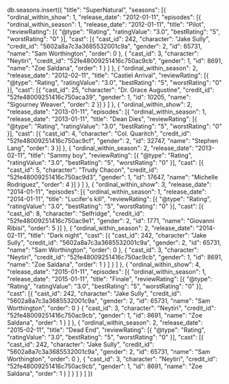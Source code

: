db.seasons.insert({
"title": "SuperNatural",
"seasons": [{
"ordinal_within_show": 1,
"release_date": "2012-01-11",
"episodes": [{
"ordinal_within_season": 1,
"release_date": "2012-01-11",
"title": "Pilot",
"reviewRating": [{
"@type": "Rating",
"ratingValue": "3.0",
"bestRating": "5",
"worstRating": "0"
}],
"cast": [{
"cast_id": 242,
"character": "Jake Sully",
"credit_id": "5602a8a7c3a3685532001c9a",
"gender": 2,
"id": 65731,
"name": "Sam Worthington",
"order": 0
},
{
"cast_id": 3,
"character": "Neytiri",
"credit_id": "52fe48009251416c750ac9cb",
"gender": 1,
"id": 8691,
"name": "Zoe Saldana",
"order": 1
}
]
},
{
"ordinal_within_season": 2,
"release_date": "2012-02-11",
"title": "Castiel Arrival",
"reviewRating": [{
"@type": "Rating",
"ratingValue": "3.0",
"bestRating": "5",
"worstRating": "0"
}],
"cast": [{
"cast_id": 25,
"character": "Dr. Grace Augustine",
"credit_id": "52fe48009251416c750aca39",
"gender": 1,
"id": 10205,
"name": "Sigourney Weaver",
"order": 2
}]
}
]
},
{
"ordinal_within_show": 2,
"release_date": "2013-01-11",
"episodes": [{
"ordinal_within_season": 1,
"release_date": "2013-01-11",
"title": "Dean Dies",
"reviewRating": [{
"@type": "Rating",
"ratingValue": "3.0",
"bestRating": "5",
"worstRating": "0"
}],
"cast": [{
"cast_id": 4,
"character": "Col. Quaritch",
"credit_id": "52fe48009251416c750ac9cf",
"gender": 2,
"id": 32747,
"name": "Stephen Lang",
"order": 3
}]
},
{
"ordinal_within_season": 2,
"release_date": "2013-02-11",
"title": "Sammy boy",
"reviewRating": [{
"@type": "Rating",
"ratingValue": "3.0",
"bestRating": "5",
"worstRating": "0"
}],
"cast": [{
"cast_id": 5,
"character": "Trudy Chacon",
"credit_id": "52fe48009251416c750ac9d3",
"gender": 1,
"id": 17647,
"name": "Michelle Rodriguez",
"order": 4
}]
}
]
},
{
"ordinal_within_show": 3,
"release_date": "2014-01-11",
"episodes": [{
"ordinal_within_season": 1,
"release_date": "2014-01-11",
"title": "Lucifer's kill",
"reviewRating": [{
    "@type": "Rating",
"ratingValue": "3.0",
"bestRating": "5",
"worstRating": "0"
}],
"cast": [{
"cast_id": 8,
"character": "Selfridge",
"credit_id": "52fe48009251416c750ac9e1",
"gender": 2,
"id": 1771,
"name": "Giovanni Ribisi",
"order": 5
}]
},
{
"ordinal_within_season": 2,
"release_date": "2014-02-11",
"title": "Dark night",
"cast": [{
"cast_id": 242,
"character": "Jake Sully",
"credit_id": "5602a8a7c3a3685532001c9a",
"gender": 2,
"id": 65731,
"name": "Sam Worthington",
"order": 0
},
{
"cast_id": 3,
"character": "Neytiri",
"credit_id": "52fe48009251416c750ac9cb",
"gender": 1,
"id": 8691,
"name": "Zoe Saldana",
"order": 1
}
]
}
]
}, {
"ordinal_within_show": 4,
"release_date": "2015-01-11",
"episodes": [{
"ordinal_within_season": 1,
"release_date": "2015-01-11",
"title": "Finale",
"reviewRating": [{
"@type": "Rating",
"ratingValue": "3.0",
"bestRating": "5",
"worstRating": "0"
}],
"cast": [{
"cast_id": 242,
"character": "Jake Sully",
"credit_id": "5602a8a7c3a3685532001c9a",
"gender": 2,
"id": 65731,
"name": "Sam Worthington",
"order": 0
}
{
"cast_id": 3,
"character": "Neytiri",
"credit_id": "52fe48009251416c750ac9cb",
"gender": 1,
"id": 8691,
"name": "Zoe Saldana",
"order": 1
}
]
},
{
"ordinal_within_season": 2,
"release_date": "2015-02-11",
"title": "Dead End",
"reviewRating": [{
"@type": "Rating",
"ratingValue": "3.0",
"bestRating": "5",
"worstRating": "0"
}],
"cast": [{
"cast_id": 242,
"character": "Jake Sully",
"credit_id": "5602a8a7c3a3685532001c9a",
"gender": 2,
"id": 65731,
"name": "Sam Worthington",
"order": 0
},
{
    "cast_id": 3,
"character": "Neytiri",
"credit_id": "52fe48009251416c750ac9cb",
"gender": 1,
"id": 8691,
"name": "Zoe Saldana",
"order": 1
}
]
}
]
}
]
})